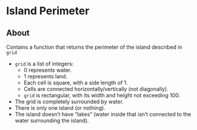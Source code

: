 # Island Perimeter
## About

Contains a function that returns the perimeter of the island described in `grid`
- `grid` is a list of integers:
    - 0 represents water.
    - 1 represents land.
    - Each cell is square, with a side length of 1.
    - Cells are connected horizontally/vertically (not diagonally).
    - `grid` is rectangular, with its width and height not exceeding 100.
- The grid is completely surrounded by water.
- There is only one island (or nothing).
- The island doesn’t have “lakes” (water inside that isn’t connected to the water surrounding the island).
